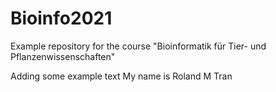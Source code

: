 # Bioinfo2021
Example repository for the course "Bioinformatik für Tier- und Pflanzenwissenschaften" 

Adding some example text
My name is Roland M Tran